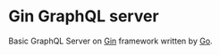 # Gin GraphQL server

Basic GraphQL Server on [Gin](https://github.com/gin-gonic/gin) framework written by [Go](https://go.dev/).
